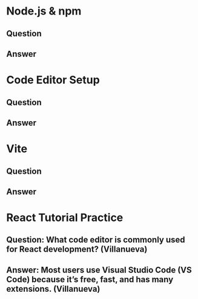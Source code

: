 # Node.js & npm

## Question

## Answer




# Code Editor Setup

## Question

## Answer




# Vite

## Question

## Answer




# React Tutorial Practice

## Question: What code editor is commonly used for React development? (Villanueva)

## Answer: Most users use Visual Studio Code (VS Code) because it’s free, fast, and has many extensions. (Villanueva)
